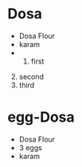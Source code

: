 # Dosa

* Dosa Flour
* karam
* 1. first
2. second
3. third

# egg-Dosa
* Dosa Flour
* 3 eggs
* karam